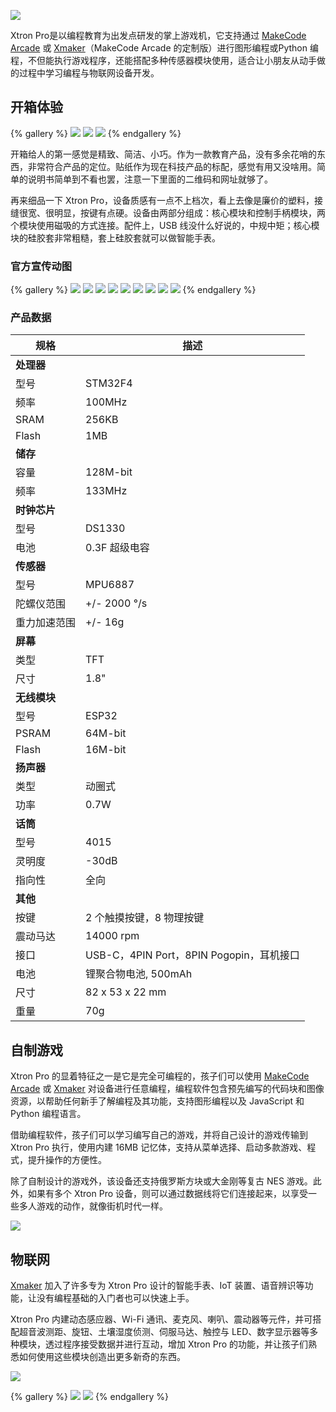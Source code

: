 
![](/images/xtronpro.jpg)

Xtron Pro是以编程教育为出发点研发的掌上游戏机，它支持通过 [MakeCode Arcade](https://arcade.makecode.com/) 或 [Xmaker](https://xmaker.ovobot.cc/)（MakeCode Arcade 的定制版）进行图形编程或Python 编程，不但能执行游戏程序，还能搭配多种传感器模块使用，适合让小朋友从动手做的过程中学习编程与物联网设备开发。

<!--more-->

## 开箱体验

{% gallery %}
![](/images/IMG_4637.jpg)
![](/images/IMG_4639.jpg)
![](/images/IMG_4640.jpg)
{% endgallery %}

开箱给人的第一感觉是精致、简洁、小巧。作为一款教育产品，没有多余花哨的东西，非常符合产品的定位。贴纸作为现在科技产品的标配，感觉有用又没啥用。简单的说明书简单到不看也罢，注意一下里面的二维码和网址就够了。

再来细品一下 Xtron Pro，设备质感有一点不上档次，看上去像是廉价的塑料，接缝很宽、很明显，按键有点硬。设备由两部分组成：核心模块和控制手柄模块，两个模块使用磁吸的方式连接。配件上，USB 线没什么好说的，中规中矩；核心模块的硅胶套非常粗糙，套上硅胶套就可以做智能手表。

### 官方宣传动图

{% gallery %}
![](/images/xtronpro_1.gif)
![](/images/xtronpro_2.gif)
![](/images/xtronpro_3.gif)
![](/images/xtronpro_4.gif)
![](/images/xtronpro_5.gif)
![](/images/xtronpro_6.gif)
![](/images/xtronpro_7.gif)
![](/images/xtronpro_8.gif)
![](/images/xtronpro_9.gif)
{% endgallery %}

### 产品数据

| 规格              | 描述
| ---               | ---
| **处理器**
| 型号              | STM32F4
| 频率              | 100MHz
| SRAM              | 256KB
| Flash             | 1MB
| **储存**
| 容量              | 128M-bit
| 频率              | 133MHz
| **时钟芯片**
| 型号              | DS1330
| 电池              | 0.3F 超级电容
| **传感器**
| 型号              | MPU6887
| 陀螺仪范围         | +/- 2000 °/s
| 重力加速范围        | +/- 16g
| **屏幕**
| 类型              | TFT
| 尺寸              | 1.8"
| **无线模块**
| 型号               | ESP32
| PSRAM             | 64M-bit
| Flash             | 16M-bit
| **扬声器**
| 类型              | 动圈式
| 功率              | 0.7W
| **话筒**
| 型号              | 4015
| 灵明度            | -30dB
| 指向性            | 全向
| **其他**
| 按键              | 2 个触摸按键，8 物理按键
| 震动马达           | 14000 rpm
| 接口              | USB-C，4PIN Port，8PIN Pogopin，耳机接口
| 电池              | 锂聚合物电池, 500mAh
| 尺寸              | 82 x 53 x 22 mm
| 重量              | 70g

## 自制游戏

Xtron Pro 的显着特征之一是它是完全可编程的，孩子们可以使用 [MakeCode Arcade](https://arcade.makecode.com/) 或 [Xmaker](https://xmaker.ovobot.cc/) 对设备进行任意编程，编程软件包含预先编写的代码块和图像资源，以帮助任何新手了解编程及其功能，支持图形编程以及 JavaScript 和 Python 编程语言。

借助编程软件，孩子们可以学习编写自己的游戏，并将自己设计的游戏传输到 Xtron Pro 执行，使用内建 16MB 记忆体，支持从菜单选择、启动多款游戏、程式，提升操作的方便性。

除了自制设计的游戏外，该设备还支持俄罗斯方块或大金刚等复古 NES 游戏。此外，如果有多个 Xtron Pro 设备，则可以通过数据线将它们连接起来，以享受一些多人游戏的动作，就像街机时代一样。

![](/images/xtronpro_nes.gif)

## 物联网

[Xmaker](https://xmaker.ovobot.cc/) 加入了许多专为 Xtron Pro 设计的智能手表、IoT 装置、语音辨识等功能，让没有编程基础的入门者也可以快速上手。

Xtron Pro 内建动态感应器、Wi-Fi 通讯、麦克风、喇叭、震动器等元件，并可搭配超音波测距、旋钮、土壤湿度侦测、伺服马达、触控与 LED、数字显示器等多种模块，透过程序接受数据并进行互动，增加 Xtron Pro 的功能，并让孩子们熟悉如何使用这些模块创造出更多新奇的东西。

![](/images/xtronpro_module-kit.jpg)

{% gallery %}
![](/images/xtronpro_module-kit_1.jpg)
![](/images/xtronpro_module-kit_2.jpg)
{% endgallery %}